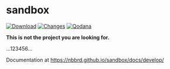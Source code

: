 # sandbox

[![Download](https://img.shields.io/github/release/nbbrd/sandbox.svg)](https://github.com/nbbrd/sandbox/releases/latest)
[![Changes](https://img.shields.io/badge/dynamic/json?url=https%3A%2F%2Fraw.githubusercontent.com%2Fnbbrd%2Fsandbox%2Fgh-pages%2Fheylogs%2Fscan.json&query=%24%5B0%3A1%5D.summary.unreleasedChanges&prefix=%23&label=unreleased%20changes&logo=keepachangelog&logoColor=white&color=E05735)](https://github.com/nbbrd/sandbox/blob/develop/CHANGELOG.md)
[![Qodana](https://github.com/nbbrd/sandbox/actions/workflows/qodana.yml/badge.svg)](https://github.com/nbbrd/sandbox/actions/workflows/qodana.yml)

__This is not the project you are looking for.__

...123456...

Documentation at https://nbbrd.github.io/sandbox/docs/develop/

